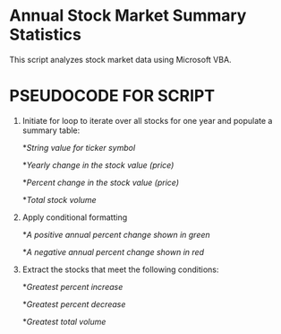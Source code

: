 # Annual Stock Market Summary Statistics

This script analyzes stock market data using Microsoft VBA.

# PSEUDOCODE FOR SCRIPT

1) Initiate for loop to iterate over all stocks for one year and populate a summary table:

    *_String value for ticker symbol_
 
    *_Yearly change in the stock value (price)_
 
    *_Percent change in the stock value (price)_
 
    *_Total stock volume_

2) Apply conditional formatting

    *_A positive annual percent change shown in green_
 
    *_A negative annual percent change shown in red_

3) Extract the stocks that meet the following conditions:

    *_Greatest percent increase_

    *_Greatest percent decrease_
 
    *_Greatest total volume_
 
